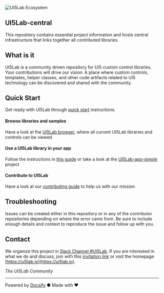 ![UI5Lab Ecosystem](https://github.com/UI5Lab/UI5Lab-central/raw/master/docs/UI5LabLogoPhoenix.png)

## UI5Lab-central
This repository contains essential project information and hosts central infrastructure that links together all contributed libraries.

## What is it

UI5Lab is a community driven repository for UI5 custom control libraries. Your contributions will drive our vision: A place where custom controls, templates, helper classes, and other code artifacts related to UI5 technology can be discovered and shared with the community. 

## Quick Start

Get ready with UI5Lab through [quick start](https://ui5lab.github.io/UI5Lab-docs/#/general/quick_start) instructions.

#### Browse libraries and samples

Have a look at the [UI5Lab browser](https://ui5lab.io/browser), where all current UI5Lab libraries and controls can be viewed

#### Use a UI5Lab library in your app

Follow the instructions in [this guide](https://ui5lab.github.io/#/how_to/consume_library.md) or take a look at the [UI5Lab-app-simple](https://github.com/UI5Lab/UI5Lab-app-simple) project 

#### Contribute to UI5Lab

Have a look at our [contributing guide](https://ui5lab.github.io/#/how_to/contribute_ui5lab.md) to help us with our mission

## Troubleshooting

Issues can be created either in this repository or in any of the contributor repositories depending on where the error came from.
Be sure to include enough details and context to reproduce the issue and follow up with you. 

## Contact

We organize this project in [Slack Channel #UI5Lab](https://openui5.slack.com/messages/UI5lab).
If you are interested in what we do and discuss, join with this [invitation link](http://slackui5invite.herokuapp.com/) or visit the homepage [https://ui5lab.io](https://ui5lab.io).

*The UI5Lab Community*

---
Powered by [Docsify](https://docsify.js.org/) ● Made with ❤️
